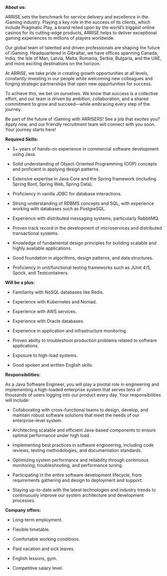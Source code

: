 **About us:**

ARRISE sets the benchmark for service delivery and excellence in the iGaming
industry. Playing a key role in the success of its clients, which include
Pragmatic Play, a brand relied upon by the world’s biggest online casinos for
its cutting-edge products, ARRISE helps to deliver exceptional gaming
experiences to millions of players worldwide.

Our global team of talented and driven professionals are shaping the future of
iGaming. Headquartered in Gibraltar, we have offices spanning Canada, India,
the Isle of Man, Latvia, Malta, Romania, Serbia, Bulgaria, and the UAE, and
more exciting destinations on the horizon.

At ARRISE, we take pride in creating growth opportunities at all levels,
constantly investing in our people while welcoming new colleagues and forging
strategic partnerships that open new opportunities for success.

To achieve this, we bet on ourselves. We know that success is a collective
effort, and our team is driven by ambition, collaboration, and a shared
commitment to grow and succeed—while embracing every step of the journey.

Be part of the future of iGaming with ARRISERS! See a job that excites you?
Apply now, and our friendly recruitment team will connect with you soon. Your
journey starts here!

**Required Skills:**

  * 5+ years of hands-on experience in commercial software development using Java. 

  * Solid understanding of Object-Oriented Programming (OOP) concepts and proficient in applying design patterns. 

  * Extensive expertise in Java Core and the Spring framework (including Spring Boot, Spring Web, Spring Data). 

  * Proficiency in vanilla JDBC for database interactions. 

  * Strong understanding of RDBMS concepts and SQL, with experience working with databases such as PostgreSQL. 

  * Experience with distributed messaging systems, particularly RabbitMQ. 

  * Proven track record in the development of microservices and distributed transactional systems. 

  * Knowledge of fundamental design principles for building scalable and highly available applications. 

  * Good foundation in algorithms, design patterns, and data structures. 

  * Proficiency in unit/functional testing frameworks such as JUnit 4/5, Spock, and Testcontainers. 

**Will be a plus:**

  * Familiarity with NoSQL databases like Redis. 

  * Experience with Kubernetes and Nomad. 

  * Experience with AWS services. 

  * Experience with Oracle databases. 

  * Experience in application and infrastructure monitoring. 

  * Proven ability to troubleshoot production problems related to software applications. 

  * Exposure to high-load systems. 

  * Good spoken and written English skills. 

**Responsibilities:**

As a Java Software Engineer, you will play a pivotal role in engineering and
implementing a high-loaded enterprise system that serves tens of thousands of
users logging into our product every day. Your responsibilities will include:

  * Collaborating with cross-functional teams to design, develop, and maintain robust software solutions that meet the needs of our enterprise-level system. 

  * Architecting scalable and efficient Java-based components to ensure optimal performance under high load. 

  * Implementing best practices in software engineering, including code reviews, testing methodologies, and documentation standards. 

  * Optimizing system performance and reliability through continuous monitoring, troubleshooting, and performance tuning. 

  * Participating in the entire software development lifecycle, from requirements gathering and design to deployment and support. 

  * Staying up-to-date with the latest technologies and industry trends to continuously improve our system architecture and development processes. 

**Company offers:**

  * Long-term employment. 

  * Flexible timetable. 

  * Comfortable working conditions. 

  * Paid vacation and sick leaves. 

  * English lessons, gym. 

  * Competitive salary level.